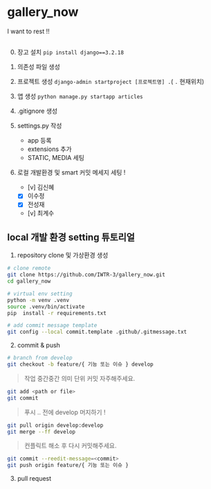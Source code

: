 # gallery_now

I want to rest !!

##

0. 장고 설치
   `pip install django==3.2.18`

1. 의존성 파일 생성

2. 프로젝트 생성
   `django-admin startproject [프로젝트명] .`( `.` 현재위치)

3. 앱 생성
   `python manage.py startapp articles`

4. .gitignore 생성

5. settings.py 작성

   - app 등록
   - extensions 추가
   - STATIC, MEDIA 세팅

6. 로컬 개발환경 및 smart 커밋 메세지 세팅 !

   - [v] 김신혜
   - [x] 이수정
   - [x] 전성재
   - [v] 최계수


## local 개발 환경 setting 튜토리얼

1. repository clone 및 가상환경 생성

```bash
# clone remote
git clone https://github.com/IWTR-3/gallery_now.git
cd gallery_now

# virtual env setting
python -m venv .venv
source .venv/bin/activate
pip  install -r requirements.txt

# add commit message template
git config --local commit.template .github/.gitmessage.txt
```

2. commit & push

```bash
# branch from develop
git checkout -b feature/{ 기능 또는 이슈 } develop
```

> 작업 중간중간 의미 단위 커밋 자주해주세요.

```bash
git add <path or file>
git commit
```

> 푸시 .. 전에 develop 머지하기 !

```bash
git pull origin develop:develop
git merge --ff develop
```

> 컨플릭트 해소 후 다시 커밋해주세요.

```bash
git commit --reedit-message=<commit>
git push origin feature/{ 기능 또는 이슈 }
```

3. pull request
